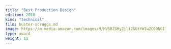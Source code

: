 ```yaml
---
title: "Best Production Design"
edition: 2018
kind: "technical"
film: buster-scruggs.md
image: https://m.media-amazon.com/images/M/MV5BZGMyZjliZGUtYWIwZC00NGI1LWFiMzEtNTc2ODcxM2ZlZjNjXkEyXkFqcGc@._V1_FMjpg_UX1024_.jpg
type: award
weight: 11
---
```

